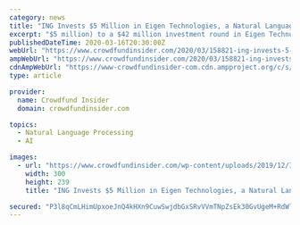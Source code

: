 ```yaml
---
category: news
title: "ING Invests $5 Million in Eigen Technologies, a Natural Language Processing Solution Provider"
excerpt: "$5 million) to a $42 million investment round in Eigen Technologies, a natural language processing (NLP) solution provider. The investment, which has been made via ING’s VC division, ING Ventures, is part of Eigen Technologies’ Series B funding round, which was announced in November of last year. The round also included contributions from ..."
publishedDateTime: 2020-03-16T20:30:00Z
webUrl: "https://www.crowdfundinsider.com/2020/03/158821-ing-invests-5-million-in-eigen-technologies-a-natural-language-processing-solution-provider/"
ampWebUrl: "https://www.crowdfundinsider.com/2020/03/158821-ing-invests-5-million-in-eigen-technologies-a-natural-language-processing-solution-provider/amp/"
cdnAmpWebUrl: "https://www-crowdfundinsider-com.cdn.ampproject.org/c/s/www.crowdfundinsider.com/2020/03/158821-ing-invests-5-million-in-eigen-technologies-a-natural-language-processing-solution-provider/amp/"
type: article

provider:
  name: Crowdfund Insider
  domain: crowdfundinsider.com

topics:
  - Natural Language Processing
  - AI

images:
  - url: "https://www.crowdfundinsider.com/wp-content/uploads/2019/12/ING-Bank-300x239.jpg"
    width: 300
    height: 239
    title: "ING Invests $5 Million in Eigen Technologies, a Natural Language Processing Solution Provider"

secured: "P3l8qCmLHimUpxoeJnQ4kHXn9CuwSwjdbGxSRvVVmTNpZsEk30GvUgeM+RdWl8MA5bVaHZ+KdZAr/ApB7DYhimbeu/5KZyIbEU3b8MQJ+/cpBKPa3xd0WcjEWJSSEmyZxH02iKX3sz/le/J+ktRzLDrOYl8BZ35TjHC8cJ8uWgToGuguZk+SPzjgefacDwHoOAMn3oLBW/yxmB6T+eUVG8CkXYGV6pBOgrGFWh/l5ULyUb0zC0ddFhDyfcCNHn/vvjK6qPUK/apcSEmA/jllVwUN73227711svdZLFuycVxqRGA12kpPh0Wof8LfCYSOkOZp5FrFWR+2rfwToSeraDB0mbW63TNlait1+QKVJ1zg10B0RuzHKPeuQMPmH5P+CH5j7YEYh0hvbuqoqJMuuA5lksmXLYsZm0BpaOd1ZYVi6AKNfNWvr6zhm/1dA9z/OPoa4DkLeIbb2lbtNiLCw6LbYp/Kq54Pra/4GAikv/o=;2LkSXce8ReRrV2jIxpPqsw=="
---
```


